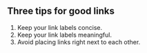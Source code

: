 
## Three tips for good links
1. Keep your link labels concise.
2. Keep your link labels meaningful.
3. Avoid placing links right next to each other.
